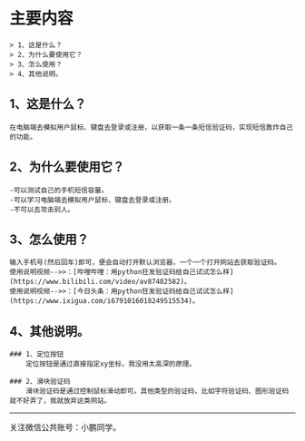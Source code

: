 # 主要内容
    > 1、这是什么？  
    > 2、为什么要使用它？  
    > 3、怎么使用？  
    > 4、其他说明。  

## 1、这是什么？
    在电脑端去模拟用户鼠标、键盘去登录或注册，以获取一条一条短信验证码，实现短信轰炸自己的功能。  

## 2、为什么要使用它？
    -可以测试自己的手机短信容量。  
    -可以学习电脑端去模拟用户鼠标、键盘去登录或注册。  
    -不可以去攻击别人。  

## 3、怎么使用？
    输入手机号(然后回车)即可，便会自动打开默认浏览器，一个一个打开网站去获取验证码。  
    使用说明视频-->>：[哔哩哔哩：用python狂发验证码给自己试试怎么样](https://www.bilibili.com/video/av87482582)。  
    使用说明视频-->>：[今日头条：用python狂发验证码给自己试试怎么样](https://www.ixigua.com/i6791016018249515534)。  

## 4、其他说明。  

    ### 1、定位按钮
        定位按钮是通过直接指定xy坐标，我没用太高深的原理。  

    ### 2、滑块验证码
        滑块验证码是通过控制鼠标滑动即可。其他类型的验证码，比如字符验证码、图形验证码就不好弄了，我就放弃这类网站。  


---
关注微信公共账号：小鹏同学。